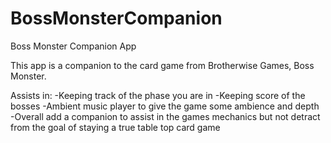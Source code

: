 # BossMonsterCompanion
Boss Monster Companion App

This app is a companion to the card game from Brotherwise Games, Boss Monster.

Assists in:
-Keeping track of the phase you are in
-Keeping score of the bosses
-Ambient music player to give the game some ambience and depth
-Overall add a companion to assist in the games mechanics but not detract from the goal of staying a true table top card game
